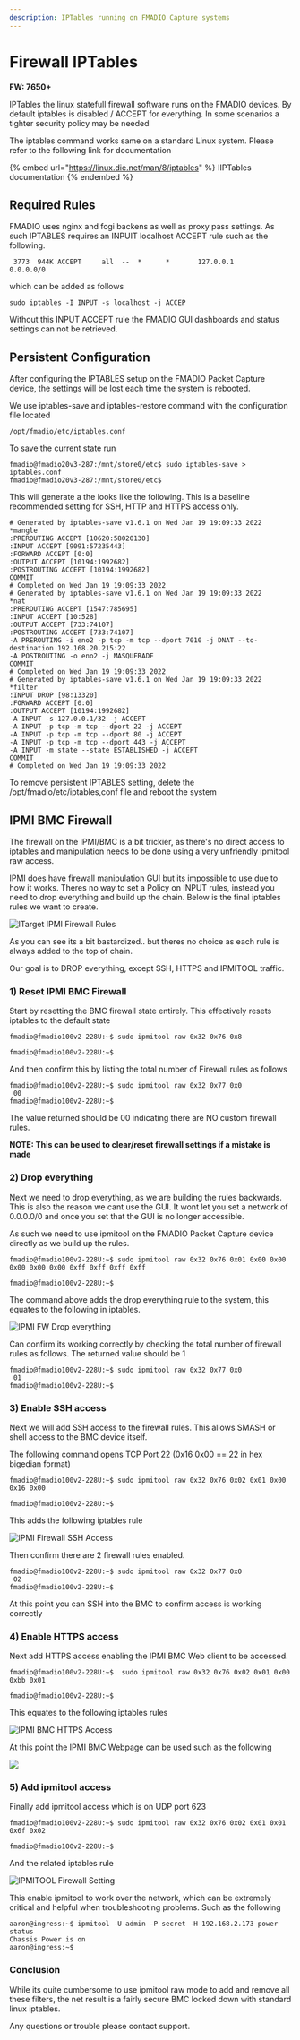 ```yaml
---
description: IPTables running on FMADIO Capture systems
---
```


# Firewall IPTables

**FW: 7650+**

IPTables the linux statefull firewall software runs on the FMADIO devices. By default iptables is disabled / ACCEPT for everything. In some scenarios a tighter security policy may be needed

The iptables command works same on a standard Linux system. Please refer to the following link for documentation

{% embed url="https://linux.die.net/man/8/iptables" %}
IIPTables documentation
{% endembed %}

## Required Rules

FMADIO uses nginx and fcgi backens as well as proxy pass settings. As such IPTABLES requires an INPUIT localhost ACCEPT rule such as the following.

```
 3773  944K ACCEPT     all  --  *      *       127.0.0.1            0.0.0.0/0
```

which can be added as follows

```
sudo iptables -I INPUT -s localhost -j ACCEP
```

Without this INPUT ACCEPT rule the FMADIO GUI dashboards and status settings can not be retrieved.

## Persistent Configuration

After configuring the IPTABLES setup on the FMADIO Packet Capture device, the settings will be lost each time the system is rebooted.&#x20;

We use iptables-save and iptables-restore command with the configuration file located

```
/opt/fmadio/etc/iptables.conf
```

To save the current state run

```
fmadio@fmadio20v3-287:/mnt/store0/etc$ sudo iptables-save > iptables.conf
fmadio@fmadio20v3-287:/mnt/store0/etc$
```

This will generate a the looks like the following. This is a baseline recommended setting for SSH, HTTP and HTTPS access only.

```
# Generated by iptables-save v1.6.1 on Wed Jan 19 19:09:33 2022
*mangle
:PREROUTING ACCEPT [10620:58020130]
:INPUT ACCEPT [9091:57235443]
:FORWARD ACCEPT [0:0]
:OUTPUT ACCEPT [10194:1992682]
:POSTROUTING ACCEPT [10194:1992682]
COMMIT
# Completed on Wed Jan 19 19:09:33 2022
# Generated by iptables-save v1.6.1 on Wed Jan 19 19:09:33 2022
*nat
:PREROUTING ACCEPT [1547:785695]
:INPUT ACCEPT [10:528]
:OUTPUT ACCEPT [733:74107]
:POSTROUTING ACCEPT [733:74107]
-A PREROUTING -i eno2 -p tcp -m tcp --dport 7010 -j DNAT --to-destination 192.168.20.215:22
-A POSTROUTING -o eno2 -j MASQUERADE
COMMIT
# Completed on Wed Jan 19 19:09:33 2022
# Generated by iptables-save v1.6.1 on Wed Jan 19 19:09:33 2022
*filter
:INPUT DROP [98:13320]
:FORWARD ACCEPT [0:0]
:OUTPUT ACCEPT [10194:1992682]
-A INPUT -s 127.0.0.1/32 -j ACCEPT
-A INPUT -p tcp -m tcp --dport 22 -j ACCEPT
-A INPUT -p tcp -m tcp --dport 80 -j ACCEPT
-A INPUT -p tcp -m tcp --dport 443 -j ACCEPT
-A INPUT -m state --state ESTABLISHED -j ACCEPT
COMMIT
# Completed on Wed Jan 19 19:09:33 2022

```



To remove persistent IPTABLES setting, delete the /opt/fmadio/etc/iptables,conf file and reboot the system

## IPMI BMC Firewall

The firewall on the IPMI/BMC is a bit trickier, as there's no direct access to iptables and manipulation needs to be done using a very unfriendly ipmitool raw access.

IPMI does have firewall manipulation GUI but its impossible to use due to how it works. Theres no way to set a Policy on INPUT rules, instead you need to drop everything and build up the chain. Below is the final iptables rules we want to create.

![ITarget IPMI Firewall Rules](<../.gitbook/assets/image (3).png>)

As you can see its a bit bastardized.. but theres no choice as each rule is always added to the top of chain.

Our goal is to DROP everything, except SSH, HTTPS and IPMITOOL traffic.

### 1) Reset IPMI BMC Firewall

Start by resetting the BMC firewall state entirely.  This effectively resets iptables to the default state

```
fmadio@fmadio100v2-228U:~$ sudo ipmitool raw 0x32 0x76 0x8

fmadio@fmadio100v2-228U:~$
```

And then confirm this by listing the total number of Firewall rules as follows

```
fmadio@fmadio100v2-228U:~$ sudo ipmitool raw 0x32 0x77 0x0
 00
fmadio@fmadio100v2-228U:~$

```

The value returned should be 00 indicating there are NO custom firewall rules.

**NOTE: This can be used to clear/reset firewall settings if a mistake is made**

### 2) Drop everything

Next we need to drop everything, as we are building the rules backwards. This is also the reason we cant use the GUI. It wont let you set a network of 0.0.0.0/0  and once you set that the GUI is no longer accessible.

As such we need to use ipmitool on the FMADIO Packet Capture device directly as we build up the rules.

```
fmadio@fmadio100v2-228U:~$ sudo ipmitool raw 0x32 0x76 0x01 0x00 0x00 0x00 0x00 0x00 0xff 0xff 0xff 0xff

fmadio@fmadio100v2-228U:~$

```

The command above adds the drop everything rule to the system, this equates to the following in iptables.

![IPMI FW Drop everything](<../.gitbook/assets/image (1) (1) (1).png>)

Can confirm its working correctly by checking the total number of firewall rules as follows. The returned value should be 1

```
fmadio@fmadio100v2-228U:~$ sudo ipmitool raw 0x32 0x77 0x0
 01
fmadio@fmadio100v2-228U:~$

```

### 3) Enable SSH access

Next we will add SSH access to the firewall rules. This allows SMASH or shell access to the BMC device itself.

The following command opens TCP Port 22   (0x16 0x00 == 22 in hex bigedian format)

```
fmadio@fmadio100v2-228U:~$ sudo ipmitool raw 0x32 0x76 0x02 0x01 0x00 0x16 0x00

fmadio@fmadio100v2-228U:~$
```

This adds the following iptables rule

![IPMI Firewall SSH Access](<../.gitbook/assets/image (1) (1) (2).png>)

Then confirm there are 2 firewall rules enabled.

```
fmadio@fmadio100v2-228U:~$ sudo ipmitool raw 0x32 0x77 0x0
 02
fmadio@fmadio100v2-228U:~$

```

At this point you can SSH into the BMC to confirm access is working correctly

### 4) Enable HTTPS access

Next add HTTPS access enabling the IPMI BMC Web client to be accessed.

```
fmadio@fmadio100v2-228U:~$  sudo ipmitool raw 0x32 0x76 0x02 0x01 0x00 0xbb 0x01

fmadio@fmadio100v2-228U:~$
```

This equates to the following iptables rules

![IPMI BMC HTTPS Access](<../.gitbook/assets/image (6) (1).png>)

At this point the IPMI BMC Webpage can be used such as the following

![](<../.gitbook/assets/image (2) (1).png>)

### 5) Add ipmitool access

Finally add ipmitool access which is on UDP port 623

```
fmadio@fmadio100v2-228U:~$ sudo ipmitool raw 0x32 0x76 0x02 0x01 0x01 0x6f 0x02

fmadio@fmadio100v2-228U:~$

```

And the related iptables rule

![IPMITOOL Firewall Setting](<../.gitbook/assets/image (5) (1).png>)

This enable ipmitool to work over the network, which can be extremely critical and helpful when troubleshooting problems. Such as the following

```
aaron@ingress:~$ ipmitool -U admin -P secret -H 192.168.2.173 power status
Chassis Power is on
aaron@ingress:~$
```

### Conclusion

While its quite cumbersome to use ipmitool raw mode to add and remove all these filters, the net result is a fairly secure BMC locked down with standard linux iptables.

Any questions or trouble please contact support.
